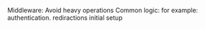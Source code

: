 Middleware:
Avoid heavy operations
Common logic:
for example: authentication.
rediractions
initial setup
